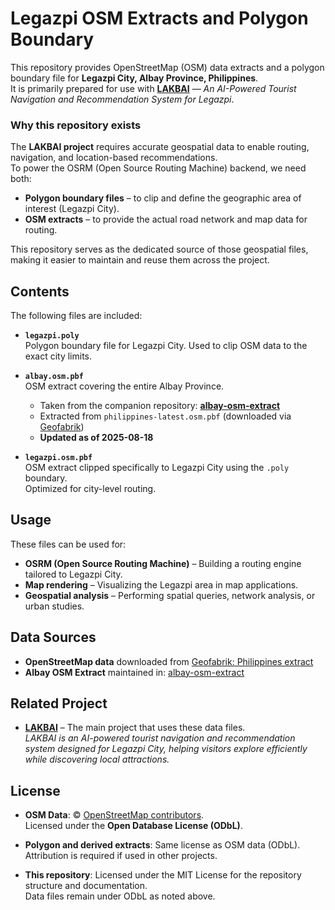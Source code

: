 # Legazpi OSM Extracts and Polygon Boundary

This repository provides OpenStreetMap (OSM) data extracts and a polygon boundary file for **Legazpi City, Albay Province, Philippines**.  
It is primarily prepared for use with **[LAKBAI](https://github.com/johannbuere/LAKBAI)** — *An AI-Powered Tourist Navigation and Recommendation System for Legazpi*.



### Why this repository exists

The **LAKBAI project** requires accurate geospatial data to enable routing, navigation, and location-based recommendations.  
To power the OSRM (Open Source Routing Machine) backend, we need both:

- **Polygon boundary files** – to clip and define the geographic area of interest (Legazpi City).  
- **OSM extracts** – to provide the actual road network and map data for routing.

This repository serves as the dedicated source of those geospatial files, making it easier to maintain and reuse them across the project.


## Contents

The following files are included:

- **`legazpi.poly`**  
  Polygon boundary file for Legazpi City. Used to clip OSM data to the exact city limits.  

- **`albay.osm.pbf`**  
  OSM extract covering the entire Albay Province.  
  - Taken from the companion repository: [**albay-osm-extract**](https://github.com/johannbuere/albay-osm-extract)  
  - Extracted from `philippines-latest.osm.pbf` (downloaded via [Geofabrik](https://download.geofabrik.de/asia/philippines.html))  
  - **Updated as of 2025-08-18**  

- **`legazpi.osm.pbf`**  
  OSM extract clipped specifically to Legazpi City using the `.poly` boundary.  
  Optimized for city-level routing.



## Usage

These files can be used for:

- **OSRM (Open Source Routing Machine)** – Building a routing engine tailored to Legazpi City.  
- **Map rendering** – Visualizing the Legazpi area in map applications.  
- **Geospatial analysis** – Performing spatial queries, network analysis, or urban studies.  



## Data Sources

- **OpenStreetMap data** downloaded from [Geofabrik: Philippines extract](https://download.geofabrik.de/asia/philippines.html)  
- **Albay OSM Extract** maintained in: [albay-osm-extract](https://github.com/johannbuere/albay-osm-extract)  



## Related Project

- [**LAKBAI**](https://github.com/johannbuere/LAKBAI) – The main project that uses these data files.  
  *LAKBAI is an AI-powered tourist navigation and recommendation system designed for Legazpi City, helping visitors explore efficiently while discovering local attractions.*



## License

- **OSM Data**: © [OpenStreetMap contributors](https://www.openstreetmap.org/copyright).  
  Licensed under the **Open Database License (ODbL)**.  

- **Polygon and derived extracts**: Same license as OSM data (ODbL).  
  Attribution is required if used in other projects.  

- **This repository**: Licensed under the MIT License for the repository structure and documentation.  
  Data files remain under ODbL as noted above.
